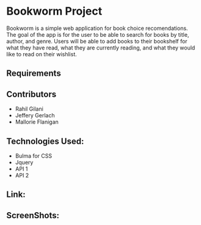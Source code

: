 # Bookworm Project

Bookworm is a simple web application for book choice recomendations. The goal of the app is for the user to be able to search for books by title, author, and genre. Users will be able to add books to their bookshelf for what they have read, what they are currently reading, and what they would like to read on their wishlist.

## Requirements

## Contributors
- Rahil Gilani
- Jeffery Gerlach
- Mallorie Flanigan

## Technologies Used:
- Bulma for CSS
- Jquery
- API 1
- API 2

## Link:

## ScreenShots: